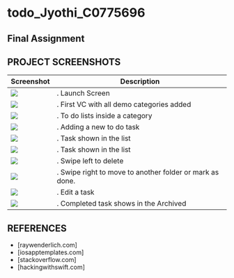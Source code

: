 # todo_Jyothi_C0775696
## Final Assignment



## PROJECT SCREENSHOTS
Screenshot | Description
--- | ---
<img src="https://github.com/jyothithomas/todo_Jyothi_C0775696/blob/master/1.png"/> | . Launch Screen
<img src="https://github.com/jyothithomas/todo_Jyothi_C0775696/blob/master/2.png"/> | . First VC with all demo categories added
<img src="https://github.com/jyothithomas/todo_Jyothi_C0775696/blob/master/3.png"/> | . To do lists inside a category
<img src="https://github.com/jyothithomas/todo_Jyothi_C0775696/blob/master/5.png"/> | . Adding a new to do task
<img src="https://github.com/jyothithomas/todo_Jyothi_C0775696/blob/master/6.png"/> | . Task shown in the list
<img src="https://github.com/jyothithomas/todo_Jyothi_C0775696/blob/master/7.png"/> | . Task shown in the list
<img src="https://github.com/jyothithomas/todo_Jyothi_C0775696/blob/master/8.png"/> | . Swipe left to delete
<img src="https://github.com/jyothithomas/todo_Jyothi_C0775696/blob/master/9.png"/> | . Swipe right to move to another folder or mark as done.
<img src="https://github.com/jyothithomas/todo_Jyothi_C0775696/blob/master/10.png"/> | . Edit a task
<img src="https://github.com/jyothithomas/todo_Jyothi_C0775696/blob/master/11.png"/> | . Completed task shows in the Archived

## REFERENCES
* [raywenderlich.com]
* [iosapptemplates.com]
* [stackoverflow.com]
* [hackingwithswift.com]

